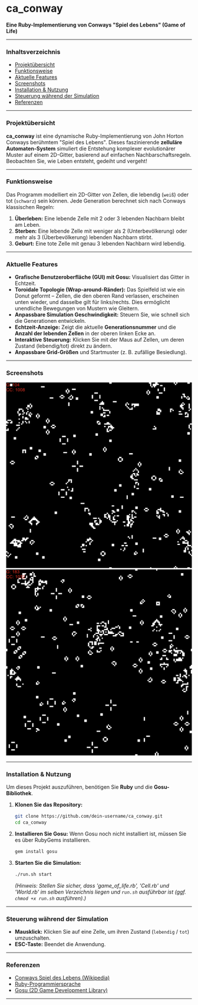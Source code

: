 # **ca_conway**  
**Eine Ruby-Implementierung von Conways "Spiel des Lebens" (Game of Life)**  

-----

### **Inhaltsverzeichnis**

  * [Projektübersicht](#projektübersicht)
  * [Funktionsweise](#funktionsweise)
  * [Aktuelle Features](#aktuelle-features)
  * [Screenshots](#screenshots)
  * [Installation & Nutzung](#installation--nutzung)
  * [Steuerung während der Simulation](#steuerung-während-der-simulation)
  * [Referenzen](#referenzen)

-----

### **Projektübersicht** <a id="projektübersicht"></a>

**ca_conway** ist eine dynamische Ruby-Implementierung von John Horton Conways berühmtem "Spiel des Lebens". Dieses faszinierende **zelluläre Automaten-System** simuliert die Entstehung komplexer evolutionärer Muster auf einem 2D-Gitter, basierend auf einfachen Nachbarschaftsregeln. Beobachten Sie, wie Leben entsteht, gedeiht und vergeht!

-----

### **Funktionsweise** <a id="funktionsweise"></a>
Das Programm modelliert ein 2D-Gitter von Zellen, die lebendig (`weiß`) oder tot (`schwarz`) sein können. Jede Generation berechnet sich nach Conways klassischen Regeln:

1.  **Überleben:** Eine lebende Zelle mit 2 oder 3 lebenden Nachbarn bleibt am Leben.
2.  **Sterben:** Eine lebende Zelle mit weniger als 2 (Unterbevölkerung) oder mehr als 3 (Überbevölkerung) lebenden Nachbarn stirbt.
3.  **Geburt:** Eine tote Zelle mit genau 3 lebenden Nachbarn wird lebendig.

-----

### **Aktuelle Features** <a id="aktuelle-features"></a>

* **Grafische Benutzeroberfläche (GUI) mit Gosu:** Visualisiert das Gitter in Echtzeit.
* **Toroidale Topologie (Wrap-around-Ränder):** Das Spielfeld ist wie ein Donut geformt – Zellen, die den oberen Rand verlassen, erscheinen unten wieder, und dasselbe gilt für links/rechts. Dies ermöglicht unendliche Bewegungen von Mustern wie Gleitern.
* **Anpassbare Simulation Geschwindigkeit:** Steuern Sie, wie schnell sich die Generationen entwickeln.
* **Echtzeit-Anzeige:** Zeigt die aktuelle **Generationsnummer** und die **Anzahl der lebenden Zellen** in der oberen linken Ecke an.
* **Interaktive Steuerung:** Klicken Sie mit der Maus auf Zellen, um deren Zustand (lebendig/tot) direkt zu ändern.
* **Anpassbare Grid-Größen** und Startmuster (z. B. zufällige Besiedlung).

-----

### **Screenshots** <a id="screenshots"></a>
![Alt text](img/1.png)  
![Alt text](img/2.png)

-----

### **Installation & Nutzung** <a id="installation--nutzung"></a>

Um dieses Projekt auszuführen, benötigen Sie **Ruby** und die **Gosu-Bibliothek**.

1.  **Klonen Sie das Repository:**

    ```bash
    git clone https://github.com/dein-username/ca_conway.git  
    cd ca_conway
    ```

2.  **Installieren Sie Gosu:** Wenn Gosu noch nicht installiert ist, müssen Sie es über RubyGems installieren.

    ```bash
    gem install gosu
    ```

3.  **Starten Sie die Simulation:**

    ```bash
    ./run.sh start 
    ```

    *(Hinweis: Stellen Sie sicher, dass 'game\_of\_life.rb', 'Cell.rb' und 'World.rb' im selben Verzeichnis liegen und `run.sh` ausführbar ist (ggf. `chmod +x run.sh` ausführen).)*

-----

### **Steuerung während der Simulation** <a id="steuerung-während-der-simulation"></a>

* **Mausklick:** Klicken Sie auf eine Zelle, um ihren Zustand (`lebendig` / `tot`) umzuschalten.
* **ESC-Taste:** Beendet die Anwendung.

-----

### **Referenzen** <a id="referenzen"></a>

  * [Conways Spiel des Lebens (Wikipedia)](https://de.wikipedia.org/wiki/Conways_Spiel_des_Lebens)
  * [Ruby-Programmiersprache](https://www.ruby-lang.org/)
  * [Gosu (2D Game Development Library)](https://www.libgosu.org/)

-----